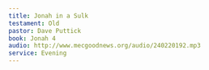 ```yaml
---
title: Jonah in a Sulk
testament: Old
pastor: Dave Puttick
book: Jonah 4
audio: http://www.mecgoodnews.org/audio/240220192.mp3
service: Evening
---
```

